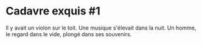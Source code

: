 # Cadavre exquis #1

Il y avait un violon sur le toit.
Une musique s'élevait dans la nuit.
Un homme, le regard dans le vide, plongé dans ses souvenirs.
